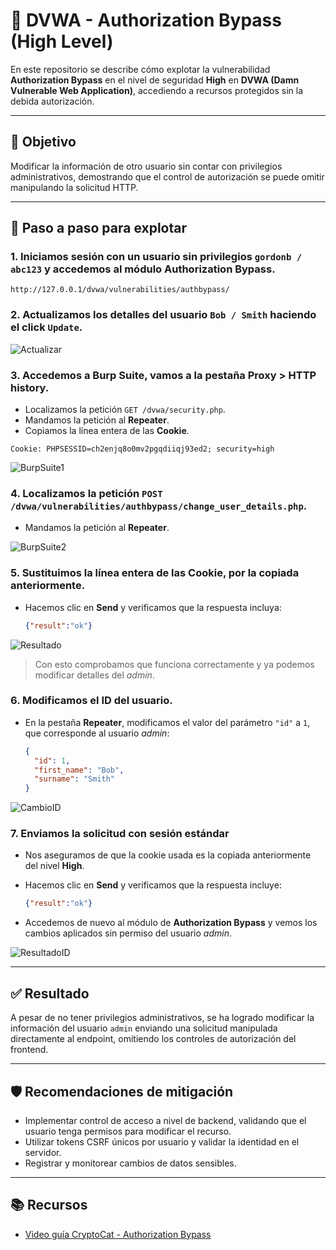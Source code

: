 # 🚫 DVWA - Authorization Bypass (High Level)

En este repositorio se describe cómo explotar la vulnerabilidad **Authorization Bypass** en el nivel de seguridad **High** en **DVWA (Damn Vulnerable Web Application)**, accediendo a recursos protegidos sin la debida autorización.

---

## 🎯 Objetivo

Modificar la información de otro usuario sin contar con privilegios administrativos, demostrando que el control de autorización se puede omitir manipulando la solicitud HTTP.

---

## 🔧 Paso a paso para explotar

### 1. Iniciamos sesión con un usuario sin privilegios `gordonb / abc123` y accedemos al módulo **Authorization Bypass**.
```
http://127.0.0.1/dvwa/vulnerabilities/authbypass/
```

### 2. Actualizamos los detalles del usuario `Bob / Smith` haciendo el click `Update`.

![Actualizar](assets/AB_Actualizar.png)

### 3. Accedemos a **Burp Suite**, vamos a la pestaña **Proxy > HTTP history**.
  - Localizamos la petición `GET /dvwa/security.php`.
  - Mandamos la petición al **Repeater**.
  - Copiamos la línea entera de las **Cookie**.
```
Cookie: PHPSESSID=ch2enjq8o0mv2pgqdiiqj93ed2; security=high
```

![BurpSuite1](assets/AB_BurpSuite1.png)

### 4. Localizamos la petición `POST /dvwa/vulnerabilities/authbypass/change_user_details.php`.
  - Mandamos la petición al **Repeater**.

![BurpSuite2](assets/AB_BurpSuite2.png) 

### 5. Sustituimos la línea entera de las **Cookie**, por la copiada anteriormente.
   - Hacemos clic en **Send** y verificamos que la respuesta incluya:

     ```json
     {"result":"ok"}
     ``` 
![Resultado](assets/AB_Resultado.png)
> Con esto comprobamos que funciona correctamente y ya podemos modificar detalles del *admin*.

### 6. Modificamos el ID del usuario.
   - En la pestaña **Repeater**, modificamos el valor del parámetro `"id"` a `1`, que corresponde al usuario *admin*:

     ```json
     {
       "id": 1,
       "first_name": "Bob",
       "surname": "Smith"
     }
     ```
![CambioID](assets/AB_CambioID.png)

### 7. **Enviamos la solicitud con sesión estándar**
   - Nos aseguramos de que la cookie usada es la copiada anteriormente del nivel **High**.
   - Hacemos clic en **Send** y verificamos que la respuesta incluye:

     ```json
     {"result":"ok"}
     ```
   - Accedemos de nuevo al módulo de **Authorization Bypass** y vemos los cambios aplicados sin permiso del usuario *admin*.

![ResultadoID](assets/AB_ResultadoID.png)

---

## ✅ Resultado

A pesar de no tener privilegios administrativos, se ha logrado modificar la información del usuario `admin` enviando una solicitud manipulada directamente al endpoint, omitiendo los controles de autorización del frontend.

---

## 🛡️ Recomendaciones de mitigación

- Implementar control de acceso a nivel de backend, validando que el usuario tenga permisos para modificar el recurso.
- Utilizar tokens CSRF únicos por usuario y validar la identidad en el servidor.
- Registrar y monitorear cambios de datos sensibles.

---

## 📚 Recursos

- [Video guía CryptoCat - Authorization Bypass](https://www.youtube.com/watch?v=Qcgu34eWQa4&list=PLHUKi1UlEgOJLPSFZaFKMoexpM6qhOb4Q&index=16)
